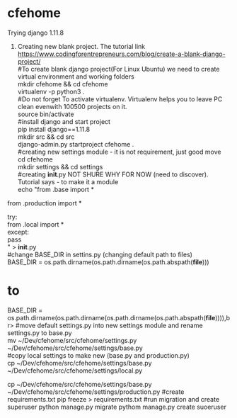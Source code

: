 # cfehome
Trying django 1.11.8 
1. Creating new blank project. The tutorial link https://www.codingforentrepreneurs.com/blog/create-a-blank-django-project/ <br>
#To create blank django project(For Linux Ubuntu) we need to create virtual environment and working folders<br>
mkdir cfehome && cd cfehome<br>
virtualenv -p python3 . <br>
#Do not forget To activate virtualenv. Virtualenv helps you to leave PC clean evenwith 100500 projects on it. <br>
source bin/activate<br>
#install django and start project<br>
pip install django==1.11.8<br>
mkdir src && cd src<br>
django-admin.py startproject cfehome .<br>
#creating new settings module - it is not requirement, just good move<br>
cd cfehome<br>
mkdir settings && cd settings<br>
#creating __init__.py NOT SHURE WHY FOR NOW (need to discover). Tutorial says - to make it a module<br>
echo "from .base import *<br>

from .production import *<br>

try:<br>
   from .local import *<br>
except:<br>
   pass<br>
" > __init__.py<br>
#change BASE_DIR in settins.py (changing default path to files)<br>
BASE_DIR = os.path.dirname(os.path.dirname(os.path.abspath(__file__)))<br>
# to<br>
BASE_DIR = os.path.dirname(os.path.dirname(os.path.dirname(os.path.abspath(__file__)))),br>
#move default settings.py into new settings module and rename settings.py to base.py<br>
mv ~/Dev/cfehome/src/cfehome/settings.py ~/Dev/cfehome/src/cfehome/settings/base.py<br>
#copy local settings to make new (base.py and production.py)<br>
cp ~/Dev/cfehome/src/cfehome/settings/base.py ~/Dev/cfehome/src/cfehome/settings/local.py<br>

cp ~/Dev/cfehome/src/cfehome/settings/base.py ~/Dev/cfehome/src/cfehome/settings/production.py
#create requirements.txt
pip freeze > requirements.txt
#run migration and create superuser
python manage.py migrate
pythom manage.py create suoeruser
